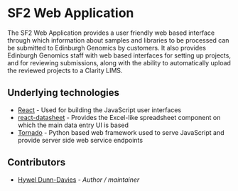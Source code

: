 # SF2 Web Application

The SF2 Web Application provides a user friendly web based interface through which information about samples and libraries to be processed can be submitted to Edinburgh Genomics by customers.  It also provides Edinburgh Genomics staff with web based interfaces for setting up projects, and for reviewing submissions, along with the ability to automatically upload the reviewed projects to a Clarity LIMS.

## Underlying technologies

* [React](https://reactjs.org/) - Used for building the JavaScript user interfaces
* [react-datasheet](https://nadbm.github.io/react-datasheet/) - Provides the Excel-like spreadsheet component on which the main data entry UI is based
* [Tornado](http://www.tornadoweb.org/en/stable/) - Python based web framework used to serve JavaScript and provide server side web service endpoints

## Contributors

* [Hywel Dunn-Davies](https://github.com/hyweldd) - *Author / maintainer*

